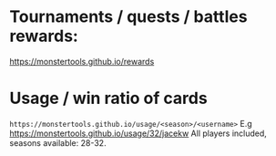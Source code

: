 # Tournaments / quests / battles rewards:

https://monstertools.github.io/rewards

# Usage / win ratio of cards

`https://monstertools.github.io/usage/<season>/<username>`
E.g https://monstertools.github.io/usage/32/jacekw
All players included, seasons available: 28-32.